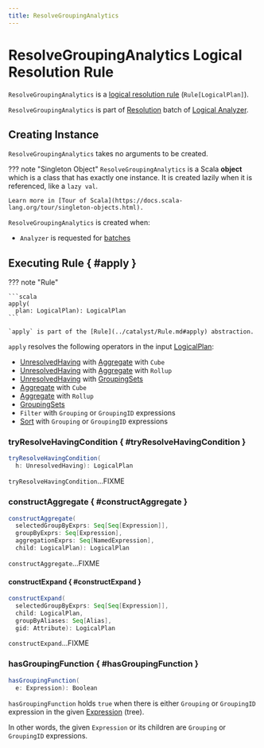 ```yaml
---
title: ResolveGroupingAnalytics
---
```


# ResolveGroupingAnalytics Logical Resolution Rule

`ResolveGroupingAnalytics` is a [logical resolution rule](../catalyst/Rule.md) (`Rule[LogicalPlan]`).

`ResolveGroupingAnalytics` is part of [Resolution](../Analyzer.md#Resolution) batch of [Logical Analyzer](../Analyzer.md).

## Creating Instance

`ResolveGroupingAnalytics` takes no arguments to be created.

??? note "Singleton Object"
    `ResolveGroupingAnalytics` is a Scala **object** which is a class that has exactly one instance. It is created lazily when it is referenced, like a `lazy val`.

    Learn more in [Tour of Scala](https://docs.scala-lang.org/tour/singleton-objects.html).

`ResolveGroupingAnalytics` is created when:

* `Analyzer` is requested for [batches](../Analyzer.md#batches)

## Executing Rule { #apply }

??? note "Rule"

    ```scala
    apply(
      plan: LogicalPlan): LogicalPlan
    ```

    `apply` is part of the [Rule](../catalyst/Rule.md#apply) abstraction.

`apply` resolves the following operators in the input [LogicalPlan](../logical-operators/LogicalPlan.md):

* [UnresolvedHaving](../logical-operators/UnresolvedHaving.md) with [Aggregate](../logical-operators/Aggregate.md) with `Cube`
* [UnresolvedHaving](../logical-operators/UnresolvedHaving.md) with [Aggregate](../logical-operators/Aggregate.md) with `Rollup`
* [UnresolvedHaving](../logical-operators/UnresolvedHaving.md) with [GroupingSets](../logical-operators/GroupingSets.md)
* [Aggregate](../logical-operators/Aggregate.md) with `Cube`
* [Aggregate](../logical-operators/Aggregate.md) with `Rollup`
* [GroupingSets](../logical-operators/GroupingSets.md)
* `Filter` with `Grouping` or `GroupingID` expressions
* [Sort](../logical-operators/Sort.md) with `Grouping` or `GroupingID` expressions

### tryResolveHavingCondition { #tryResolveHavingCondition }

```scala
tryResolveHavingCondition(
  h: UnresolvedHaving): LogicalPlan
```

`tryResolveHavingCondition`...FIXME

### constructAggregate { #constructAggregate }

```scala
constructAggregate(
  selectedGroupByExprs: Seq[Seq[Expression]],
  groupByExprs: Seq[Expression],
  aggregationExprs: Seq[NamedExpression],
  child: LogicalPlan): LogicalPlan
```

`constructAggregate`...FIXME

#### constructExpand { #constructExpand }

```scala
constructExpand(
  selectedGroupByExprs: Seq[Seq[Expression]],
  child: LogicalPlan,
  groupByAliases: Seq[Alias],
  gid: Attribute): LogicalPlan
```

`constructExpand`...FIXME

### hasGroupingFunction { #hasGroupingFunction }

```scala
hasGroupingFunction(
  e: Expression): Boolean
```

`hasGroupingFunction` holds `true` when there is either `Grouping` or `GroupingID` expression in the given [Expression](../expressions/Expression.md) (tree).

In other words, the given `Expression` or its children are `Grouping` or `GroupingID` expressions.
